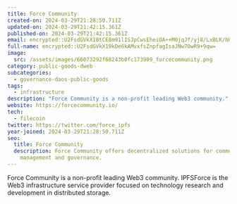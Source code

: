 ```yaml
---
title: Force Community
created-on: 2024-03-29T21:28:50.711Z
updated-on: 2024-03-29T21:42:15.361Z
published-on: 2024-03-29T21:42:15.361Z
email: encrypted::U2FsdGVkX18tCE8m91lISJpCwsEheiOA++M0jqJf/yj8/LxBLK/hKwGTakC3+l6k
full-name: encrypted::U2FsdGVkX19kDe6kAMvxfsZnpfagIsaJNw7OwR9+9qw=
image:
  src: /assets/images/66073292f68243b0fc173909_forcecommunity.png
category: public-goods-dweb
subcategories:
  - governance-daos-public-goods
tags:
  - infrastructure
description: "Force Community is a non-profit leading Web3 community."
website: https://forcecommunity.io/
tech:
  - filecoin
twitter: https://twitter.com/force_ipfs
year-joined: 2024-03-29T21:28:50.711Z
seo:
  title: Force Community
  description: Force Community offers decentralized solutions for community
    management and governance.
---
```


Force Community is a non-profit leading Web3 community. IPFSForce is the Web3 infrastructure service provider focused on technology research and development in distributed storage.
